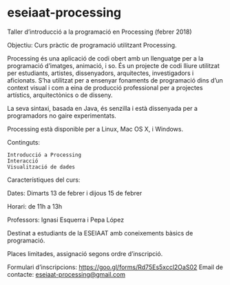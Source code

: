# eseiaat-processing



Taller d’introducció a la programació en Processing (febrer 2018)

Objectiu: Curs pràctic de programació utilitzant Processing.

Processing és una aplicació de codi obert amb un llenguatge per a la programació d’imatges, animació, i so. És un projecte de codi lliure utilitzat per estudiants, artistes, dissenyadors, arquitectes, investigadors i aficionats. S’ha utilitzat per a ensenyar fonaments de programació dins d’un context visual i com a eina de producció professional per a projectes artístics, arquitectònics o de disseny.

La seva sintaxi, basada en Java, és senzilla i està dissenyada per a programadors no gaire experimentats.

Processing està disponible per a Linux, Mac OS X, i Windows.

Continguts:

    Introducció a Processing
    Interacció
    Visualització de dades

Característiques del curs:

Dates: Dimarts 13 de febrer i dijous 15 de febrer

Horari: de 11h a 13h

Professors: Ignasi Esquerra i Pepa López

Destinat a estudiants de la ESEIAAT amb coneixements bàsics de programació.

Places limitades, assignació segons ordre d’inscripció.

Formulari d’inscripcions: https://goo.gl/forms/Rd75Es5xccl2OaS02
Email de contacte: eseiaat-processing@gmail.com
